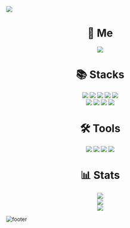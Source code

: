 <img src="https://capsule-render.vercel.app/api?type=waving&color=gradient&customColorList=5&height=250&section=header&text=YoungSu%20Shim&fontSize=90&animation=fadeIn" />

<div align=center><h1>👤 Me </h1></div>

<div align=center>

 <a href="mailto:su84053@gmail.com"><img src="https://img.shields.io/badge/su84053@gmail.com-EA4335?style=flat-square&logo=Gmail&logoColor=white"/></a>
</div>

<div align=center><h1>📚 Stacks </h1></div>
<div align=center> 
  <img src="https://img.shields.io/badge/Kotlin-7F52FF?style=for-the-badge&logo=Kotlin&logoColor=white">
  <img src="https://img.shields.io/badge/Android-3DDC84?style=for-the-badge&logo=Android&logoColor=white">
  <img src="https://img.shields.io/badge/Java-996600?style=for-the-badge&logo=OpenJdk&logoColor=white">
  <img src="https://img.shields.io/badge/Git-F05032?style=for-the-badge&logo=Git&logoColor=white">
  <img src="https://img.shields.io/badge/Retrofit-3E4348?style=for-the-badge&logo=square&logoColor=white"/>
 <br>
 <img src="https://img.shields.io/badge/Hilt-4559d3?style=for-the-badge&logo=Hilt&logoColor=white"/>
 <img src="https://img.shields.io/badge/Coroutine-921679?style=for-the-badge&logo=Hilt&logoColor=white"/>
 <img src="https://img.shields.io/badge/Flow-c8564f?style=for-the-badge&logo=Hilt&logoColor=white"/>
 <img src="https://img.shields.io/badge/Lottie-fe8bf6?style=for-the-badge&logo=Hilt&logoColor=white"/>
</div>
<div align=center><h1>🛠️ Tools </h1></div>
<div align=center>
 <img src="https://img.shields.io/badge/Android Studio-3DDC84?style=for-the-badge&logo=Android Studio&logoColor=white">
 <img src="https://img.shields.io/badge/GitKraken-179287?style=for-the-badge&logo=GitKraken&logoColor=white">
 <img src="https://img.shields.io/badge/GitHub-181717?style=for-the-badge&logo=GitHub&logoColor=white">
 <img src="https://img.shields.io/badge/Postman-FF6C37?style=for-the-badge&logo=Postman&logoColor=white">


</div>

<div align=center><h1>📊 Stats </h1></div>
<div align=center>
 <a href="https://hits.seeyoufarm.com"><img src="https://hits.seeyoufarm.com/api/count/incr/badge.svg?url=https%3A%2F%2Fgithub.com%2Fposite&count_bg=%2379C83D&title_bg=%23555555&icon=&icon_color=%23E7E7E7&title=hits&edge_flat=false"/></a>
</div>
<div align=center>
 
  <a href=https://solved.ac/profile/posite>
    <img src="http://mazassumnida.wtf/api/v2/generate_badge?boj=posite">
  </a>
</div>
<div align=center>
  <img src="https://github-readme-stats.vercel.app/api?username=posite&bg_color=30,e96443,904e95&title_color=fff&text_color=fff">
</div>
 
![footer](https://capsule-render.vercel.app/api?type=waving&color=gradient&customColorList=5&height=150&section=footer)

